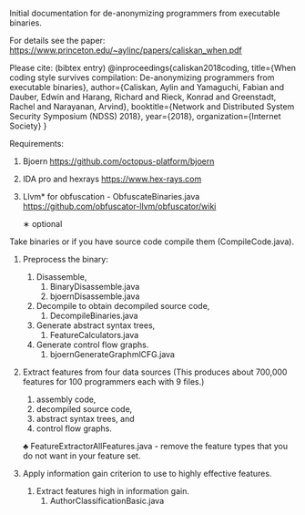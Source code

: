 Initial documentation for de-anonymizing programmers from executable binaries.

For details see the paper: https://www.princeton.edu/~aylinc/papers/caliskan_when.pdf 

Please cite: (bibtex entry)
@inproceedings{caliskan2018coding,
  title={When coding style survives compilation: De-anonymizing programmers from executable binaries},
  author={Caliskan, Aylin and Yamaguchi, Fabian and Dauber, Edwin and Harang, Richard and Rieck, Konrad and Greenstadt, Rachel and Narayanan, Arvind},
  booktitle={Network and Distributed System Security Symposium (NDSS) 2018},
  year={2018},
  organization={Internet Society}
}

Requirements:
1.	Bjoern https://github.com/octopus-platform/bjoern 
2.	IDA pro and hexrays https://www.hex-rays.com 
3.	Llvm* for obfuscation - ObfuscateBinaries.java https://github.com/obfuscator-llvm/obfuscator/wiki 

	∗	optional


Take binaries or if you have source code compile them (CompileCode.java).
1.	Preprocess the binary: 
      1.	Disassemble, 
              1.	BinaryDisassemble.java		
              2.	bjoernDisassemble.java
      2.	Decompile to obtain decompiled source code, 
              1.	DecompileBinaries.java
      3.	Generate abstract syntax trees, 
              1.	FeatureCalculators.java		
      4.	Generate control flow graphs. 	
              1.	bjoernGenerateGraphmlCFG.java

2.	Extract features from four data sources 
        (This produces about 700,000 features for 100 programmers each with 9 files.)  
      1.	assembly code, 
      2.	decompiled source code, 
      3.	abstract syntax trees, and 
      4.	control flow graphs. 
      
      ♣	FeatureExtractorAllFeatures.java - remove the feature types that you do not want in your feature set.

3.	Apply information gain criterion to use to highly effective features. 
      1.	Extract features high in information gain.
              1.	AuthorClassificationBasic.java 